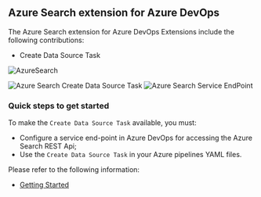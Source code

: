 ## Azure Search extension for Azure DevOps

The Azure Search extension for Azure DevOps Extensions include the following contributions:

- Create Data Source Task

![AzureSearch](/static/images/azSearch-128-logo.png "Azure Search")

![Azure Search Create Data Source Task](/static/images/azsearch-create-ds-task-ui.png "Create Data Source Task")
![Azure Search Service EndPoint](/static/images/azsearch-service-endpoint.png "Azure Search Service Endpoint")

### Quick steps to get started ###

To make the `Create Data Source Task` available, you must:
- Configure a service end-point in Azure DevOps for accessing the Azure Search REST Api;
- Use the `Create Data Source Task` in your Azure pipelines YAML files.

Please refer to the following information:
- [Getting Started](https://dev.azure.com/joalmeid/_git/azsearch-extensions/_wiki)

